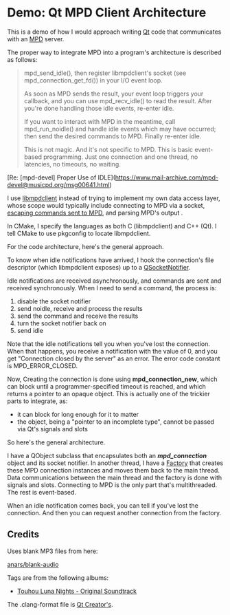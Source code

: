 # Demo: Qt MPD Client Architecture

This is a demo of how I would approach writing [Qt](https://www.qt.io/) code that communicates with an [MPD](https://www.musicpd.org/) server.

The proper way to integrate MPD into a program's architecture is described as follows:

> mpd_send_idle(), then register libmpdclient's socket (see
> mpd_connection_get_fd()) in your I/O event loop.
>
> As soon as MPD sends the result, your event loop triggers your
> callback, and you can use mpd_recv_idle() to read the result.  After
> you're done handling those idle events, re-enter idle.
>
> If you want to interact with MPD in the meantime, call
> mpd_run_noidle() and handle idle events which may have occurred; then
> send the desired commands to MPD.  Finally re-enter idle.
>
> This is not magic.  And it's not specific to MPD.  This is basic
> event-based programming.  Just one connection and one thread, no
> latencies, no timeouts, no waiting.

[Re: \[mpd-devel] Proper Use of IDLE](https://www.mail-archive.com/mpd-devel@musicpd.org/msg00641.html)

I use [libmpdclient](https://www.musicpd.org/libs/libmpdclient/) instead of trying to implement my own data access layer, whose scope would typically include connecting to MPD via a socket, [escaping commands sent to MPD](https://www.musicpd.org/doc/html/protocol.html#escaping-string-values), and parsing MPD's output .

In CMake, I specify the languages as both C (libmpdclient) and C++ (Qt). I tell CMake to use pkgconfig to locate libmpdclient.

For the code architecture, here's the general approach.

To know when idle notifications have arrived, I hook the  connection's file descriptor (which libmpdclient exposes) up to a [QSocketNotifier](https://doc.qt.io/qt-5/qsocketnotifier.html).

Idle notifications are received asynchronously, and commands are sent and received synchronously. When I need to send a command, the process is:

1. disable the socket notifier
2. send noidle, receive and process the results
3. send the command and receive the results
4. turn the socket notifier back on
5. send idle

Note that the idle notifications tell you when you've lost the connection. When that happens, you receive a notification with the value of 0, and you get "Connection closed by the server" as an error. The error code constant is MPD_ERROR_CLOSED.

Now, Creating the connection is done using **mpd_connection_new**, which can block until a programmer-specified timeout is reached, and which returns a pointer to an opaque object. This is actually one of the trickier parts to integrate, as:

* it can block for long enough for it to matter
* the object, being a "pointer to an incomplete type", cannot be passed via Qt's signals and slots

So here's the general architecture.

I have a QObject subclass that encapsulates both an ***mpd_connection*** object and its socket notifier. In another thread, I have a [Factory](https://en.wikipedia.org/wiki/Factory_method_pattern) that creates these MPD connection instances and moves them back to the main thread. Data communications between the main thread and the factory is done with signals and slots. Connecting to MPD is the only part that's multithreaded. The rest is event-based.

When an idle notification comes back, you can tell if you've lost the connection. And then you can request another connection from the factory.

## Credits

Uses blank MP3 files from here:

[anars/blank-audio](https://github.com/anars/blank-audio)

Tags are from the following albums:

* [Touhou Luna Nights - Original Soundtrack](https://store.steampowered.com/app/1142470/Touhou_Luna_Nights__Original_Soundtrack/)

The .clang-format file is [Qt Creator's](https://raw.githubusercontent.com/qt-creator/qt-creator/master/.clang-format).
